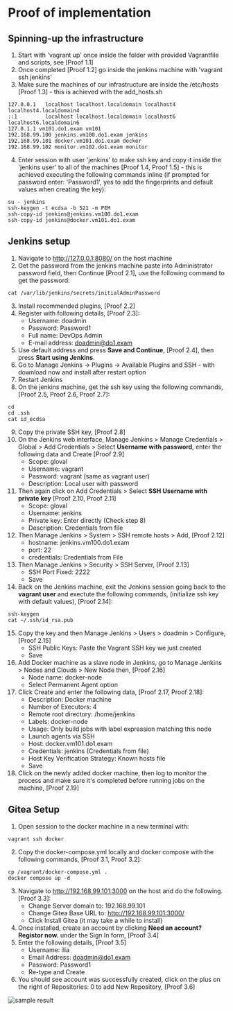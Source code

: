 # Proof of implementation

## Spinning-up the infrastructure
1. Start with 'vagrant up' once inside the folder with provided Vagrantfile and scripts, see [Proof 1.1]
2. Once completed [Proof 1.2] go inside the jenkins machine with 'vagrant ssh jenkins'
3. Make sure the machines of our infrastructure are inside the /etc/hosts [Proof 1.3] - this is achieved with the add_hosts.sh
``` shell
127.0.0.1   localhost localhost.localdomain localhost4 localhost4.localdomain4
::1         localhost localhost.localdomain localhost6 localhost6.localdomain6
127.0.1.1 vm101.do1.exam vm101
192.168.99.100 jenkins.vm100.do1.exam jenkins
192.168.99.101 docker.vm101.do1.exam docker
192.168.99.102 monitor.vm102.do1.exam monitor
```
4. Enter session with user 'jenkins' to make ssh key and copy it inside the 'jenkins user' to all of the machines [Proof 1.4, Proof 1.5] - this is achieved executing the following commands inline (if prompted for password enter: 'Password1', yes to add the fingerprints and default values when creating the key):
``` shell
su - jenkins
ssh-keygen -t ecdsa -b 521 -m PEM
ssh-copy-id jenkins@jenkins.vm100.do1.exam
ssh-copy-id jenkins@docker.vm101.do1.exam
```

## Jenkins setup
1. Navigate to http://127.0.0.1:8080/ on the host machine
2. Get the password from the jenkins machine paste into Administrator password field, then Continue [Proof 2.1], use the following command to get the password:
``` shell
cat /var/lib/jenkins/secrets/initialAdminPassword
```
3. Install recommended plugins, [Proof 2.2]
4. Register with following details, [Proof 2.3]:
    * Username: doadmin
    * Password: Password1
    * Full name: DevOps Admin
    * E-mail address: doadmin@do1.exam
5. Use default address and press **Save and Continue**, [Proof 2.4], then press **Start using Jenkins**.
6. Go to Manage Jenkins -> Plugins -> Available Plugins and SSH - with download now and install after restart option
7. Restart Jenkins
8. On the jenkins machine, get the ssh key using the following commands, [Proof 2.5, Proof 2.6, Proof 2.7]:
``` shell
cd
cd .ssh
cat id_ecdsa
```
9. Copy the private SSH key, [Proof 2.8]
10. On the Jenkins web interface, Manage Jenkins > Manage Credentials > Global > Add Credentials > Select **Username with password**, enter the following data and Create [Proof 2.9]
    * Scope: gloval
    * Username: vagrant
    * Password: vagrant (same as vagrant user)
    * Description: Local user with password
11. Then again click on Add Credentials > Select **SSH Username with private key** [Proof 2.10, Proof 2.11]
    * Scope: gloval
    * Username: jenkins
    * Private key: Enter directly (Check step 8)
    * Description: Credentials from file
12. Then Manage Jenkins > System > SSH remote hosts > Add, [Proof 2.12]
    * hostname: jenkins.vm100.do1.exam
    * port: 22
    * credentials: Credentials from File
13. Then Manage Jenkins > Security > SSH Server, [Proof 2.13]
    * SSH Port Fixed: 2222
    * Save
14. Back on the Jenkins machine, exit the Jenkins session going back to the **vagrant user** and exectute the following commands, (initialize ssh key with default values), [Proof 2.14]:
``` shell
ssh-keygen
cat ~/.ssh/id_rsa.pub
```
15. Copy the key and then Manage Jenkins > Users > doadmin > Configure, [Proof 2.15]
    * SSH Public Keys: Paste the Vagrant SSH key we just created
    * Save
16. Add Docker machine as a slave node in Jenkins, go to Manage Jenkins > Nodes and Clouds > New Node then, [Proof 2.16]
    * Node name: docker-node
    * Select Permanent Agent option
17. Click Create and enter the following data, [Proof 2.17, Proof 2.18]:
    * Description: Docker machine
    * Number of Executors: 4
    * Remote root directory: /home/jenkins
    * Labels: docker-node
    * Usage: Only build jobs with label expression matching this node
    * Launch agents via SSH
    * Host: docker.vm101.do1.exam
    * Credentials: jenkins (Credentials from file)
    * Host Key Verification Strategy: Known hosts file
    * Save
18. Click on the newly added docker machine, then log to monitor the process and make sure it's completed before running jobs on the machine, [Proof 2.19]

## Gitea Setup
1. Open session to the docker machine in a new terminal with:
``` shell
vagrant ssh docker
```
2. Copy the docker-compose.yml locally and docker compose with the following commands, [Proof 3.1, Proof 3.2]:
``` shell
cp /vagrant/docker-compose.yml .
docker compose up -d
```
3. Navigate to http://192.168.99.101:3000 on the host and do the following. [Proof 3.3]:
    * Change Server domain to: 192.168.99.101
    * Change Gitea Base URL to: http://192.168.99.101:3000/
    * Click Install Gitea (it may take a while to install)
4. Once installed, create an account by clicking **Need an account? Registor now.** under the Sign In form, [Proof 3.4]
5. Enter the following details, [Proof 3.5]
    * Username: ilia
    * Email Address: doadmin@do1.exam
    * Password: Password1
    * Re-type and Create
6. You should see account was successfully created, click on the plus on the right of Repositories: 0 to add New Repository, [Proof 3.6]



![sample result](https://github.com/shekeriev/dob-2021-04-exam-re/blob/main/result.png?raw=true)